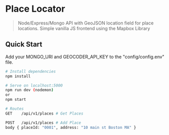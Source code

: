 # Place Locator

> Node/Express/Mongo API with GeoJSON location field for place locations. Simple vanilla JS frontend using the Mapbox Library

## Quick Start

Add your MONGO_URI and GEOCODER_API_KEY to the "config/config.env" file.

```bash
# Install dependencies
npm install

# Serve on localhost:5000
npm run dev (nodemon)
or
npm start

# Routes
GET    /api/v1/places # Get Places

POST   /api/v1/places # Add Place
body { placeId: "0001", address: "10 main st Boston MA" }
```
